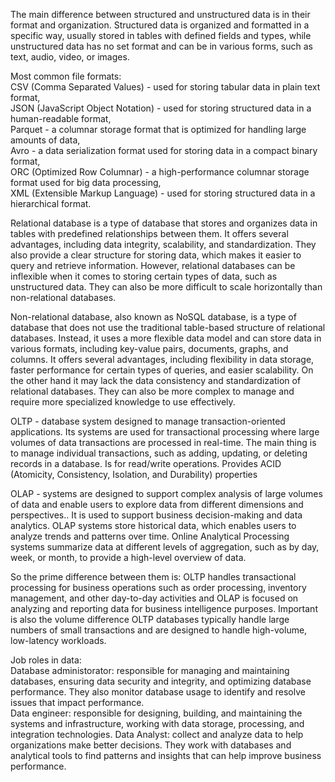 The main difference between structured and unstructured data is in their format and organization. Structured data is organized and formatted in a specific way, usually stored in tables with defined fields and types, while unstructured data has no set format and can be in various forms, such as text, audio, video, or images.

Most common file formats:  
CSV (Comma Separated Values) - used for storing tabular data in plain text format,    
JSON (JavaScript Object Notation) - used for storing structured data in a human-readable format,  
Parquet - a columnar storage format that is optimized for handling large amounts of data,  
Avro - a data serialization format used for storing data in a compact binary format,  
ORC (Optimized Row Columnar) - a high-performance columnar storage format used for big data processing,  
XML (Extensible Markup Language) - used for storing structured data in a hierarchical format.  

Relational database is a type of database that stores and organizes data in tables with predefined relationships between them. It offers several advantages, including data integrity, scalability, and standardization. They also provide a clear structure for storing data, which makes it easier to query and retrieve information. However,  relational databases can be inflexible when it comes to storing certain types of data, such as unstructured data. They can also be more difficult to scale horizontally than non-relational databases.

Non-relational database, also known as NoSQL database, is a type of database that does not use the traditional table-based structure of relational databases. Instead, it uses a more flexible data model and can store data in various formats, including key-value pairs, documents, graphs, and columns. It offers several advantages, including flexibility in data storage, faster performance for certain types of queries, and easier scalability. On the other hand it may lack the data consistency and standardization of relational databases. They can also be more complex to manage and require more specialized knowledge to use effectively.  

OLTP - database system designed to manage transaction-oriented applications. Its systems are used for transactional processing where large volumes of data transactions are processed in real-time. The main thing is to manage individual transactions, such as adding, updating, or deleting records in a database. Is for read/write operations. Provides ACID (Atomicity, Consistency, Isolation, and Durability) properties 

OLAP - systems are designed to support complex analysis of large volumes of data and enable users to explore data from different dimensions and perspectives.. It is used to support business decision-making and data analytics. OLAP systems store historical data, which enables users to analyze trends and patterns over time. Online Analytical Processing systems summarize data at different levels of aggregation, such as by day, week, or month, to provide a high-level overview of data.

So the prime difference between them is: OLTP handles transactional processing for business operations such as order processing, inventory management, and other day-to-day activities and OLAP is focused on analyzing and reporting data for business intelligence purposes. Important is also the volume difference OLTP databases typically handle large numbers of small transactions and are designed to handle high-volume, low-latency workloads.

Job roles in data:  
Database administorator: responsible for managing and maintaining databases, ensuring data security and integrity, and optimizing database performance. They also monitor database usage to identify and resolve issues that impact performance.  
Data engineer: responsible for designing, building, and maintaining the systems and infrastructure, working with data storage, processing, and integration technologies.
Data Analyst: collect and analyze data to help organizations make better decisions. They work with databases and analytical tools to find patterns and insights that can help improve business performance.
